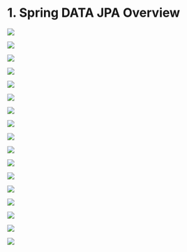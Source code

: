 # 1. Spring DATA JPA Overview

![](img/2020-04-05-20-45-08.png)

![](img/2020-04-05-20-45-28.png)

![](img/2020-04-05-20-45-44.png)

![](img/2020-04-05-20-46-17.png)

![](img/2020-04-05-20-46-52.png)

![](img/2020-04-05-20-47-14.png)

![](img/2020-04-05-20-47-44.png)

![](img/2020-04-05-20-48-04.png)

![](img/2020-04-05-20-48-18.png)

![](img/2020-04-05-20-48-28.png)

![](img/2020-04-05-20-49-28.png)

![](img/2020-04-05-20-52-51.png)

![](img/2020-04-05-20-53-15.png)

![](img/2020-04-05-20-53-57.png)

![](img/2020-04-05-20-54-57.png)

![](img/2020-04-05-20-55-59.png)

![](img/2020-04-05-20-57-00.png)












